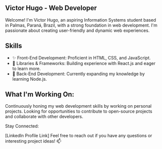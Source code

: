 ## Victor Hugo - Web Developer
Welcome! 
I'm Victor Hugo, an aspiring Information Systems student based in Palmas, Paraná, Brazil, with a strong foundation in web development. I'm passionate about creating user-friendly and dynamic web experiences. 

## Skills
- ✨ Front-End Development: Proficient in HTML, CSS, and JavaScript.
- 🚀 Libraries & Frameworks: Building experience with React.js and eager to learn more.
- 🌱 Back-End Development: Currently expanding my knowledge by learning Node.js.

## What I'm Working On:
Continuously honing my web development skills by working on personal projects.
Looking for opportunities to contribute to open-source projects and collaborate with other developers. 

Stay Connected:

[LinkedIn Profile Link] 
Feel free to reach out if you have any questions or interesting project ideas! 📫
